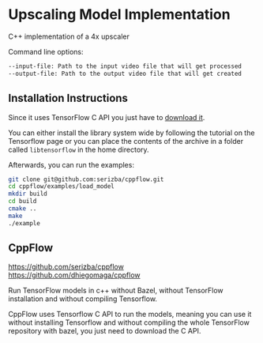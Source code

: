# Upscaling Model Implementation

C++ implementation of a 4x upscaler

Command line options:

```sh
--input-file: Path to the input video file that will get processed
--output-file: Path to the output video file that will get created
```

## Installation Instructions

Since it uses TensorFlow C API you just have to [download it](https://www.tensorflow.org/install/lang_c).  

You can either install the library system wide by following the tutorial on the Tensorflow page or you can place the contents of the archive
in a folder called `libtensorflow` in the home directory.

Afterwards, you can run the examples:

```sh
git clone git@github.com:serizba/cppflow.git
cd cppflow/examples/load_model
mkdir build
cd build
cmake ..
make
./example
```

## CppFlow

https://github.com/serizba/cppflow
https://github.com/dhiegomaga/cppflow

Run TensorFlow models in c++ without Bazel, without TensorFlow installation and without compiling Tensorflow.

CppFlow uses Tensorflow C API to run the models, meaning you can use it without installing Tensorflow and without compiling the whole TensorFlow repository with bazel, you just need to download the C API.
